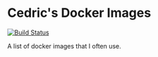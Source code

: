 # Cedric's Docker Images

[![Build Status](https://travis-ci.com/byCedric/Docker.svg?branch=master)](https://travis-ci.com/byCedric/Docker)

A list of docker images that I often use.
